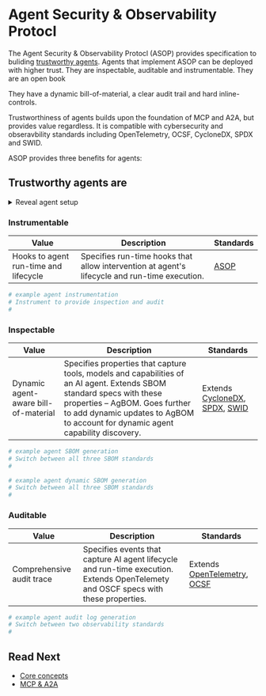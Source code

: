 # Agent Security & Observability Protocl

The Agent Security & Observability Protocl (ASOP) provides specification to buliding [trustworthy agents](./../introduction.md).
Agents that implement ASOP can be deployed with higher trust.
They are inspectable, auditable and instrumentable.
They are an open book 

They have a dynamic bill-of-material, a clear audit trail and hard inline-controls.

<!-- TODO: add diagram -->

Trustworthiness of agents builds upon the foundation of MCP and A2A, but provides value regardless. 
It is compatible with cybersecurity and obseravbility standards including OpenTelemetry, OCSF, CycloneDX, SPDX and SWID.

ASOP provides three benefits for agents:

<!-- TODO: Change this to three-sections with a menu. 
Each section has the security property and an example of what the outcome looks like.
Support switching the examples to show a different language or agent framework.
Ideally this shows major agent frameworks and also A2A and MCP -->

## Trustworthy agents are

<details>
    <summary>Reveal agent setup</summary>
<!-- TODO: Add agent setup.-->

```python
# example agent setup
#
```
</details>

### Instrumentable

| Value | Description | Standards |
|--|--|--|
| Hooks to agent run-time and lifecycle| Specifies run-time hooks that allow intervention at agent's lifecycle and run-time execution. | [ASOP](./topics/asop.md) |

<!-- TODO: instrumentation example -->

```python
# example agent instrumentation
# Instrument to provide inspection and audit
#
```

### Inspectable

| Value | Description | Standards |
|--|--|--|
| Dynamic agent-aware bill-of-material | Specifies properties that capture tools, models and capabilities of an AI agent. Extends SBOM standard specs with these properties – AgBOM. Goes further to add dynamic updates to AgBOM to account for dynamic agent capability discovery. | Extends [CycloneDX](./../spec/inspect/extend_cyclonedx.md), [SPDX](./../spec/inspect/extend_spdx.md), [SWID](./../spec/inspect/extend_swid.md) |

<!-- TODO: SBOM generation -->

```python
# example agent SBOM generation
# Switch between all three SBOM standards
#
```

<!-- TODO: Dynamic SBOM generation on capability discovery -->

```python
# example agent dynamic SBOM generation
# Switch between all three SBOM standards
#
```

### Auditable

| Value | Description | Standards |
|--|--|--|
| Comprehensive audit trace | Specifies events that capture AI agent lifecycle and run-time execution. Extends OpenTelemety and OSCF specs with these properties. | Extends [OpenTelemetry](./../spec/audit/extend_opentelemetry.md), [OCSF](./../spec/audit/extend_ocsf.md) |

<!-- TODO: audit log -->

```python
# example agent audit log generation
# Switch between two observability standards
#
```

## Read Next

- [Core concepts](./topics/core_concepts.md)
- [MCP & A2A](./topics/mcp_a2a.md)